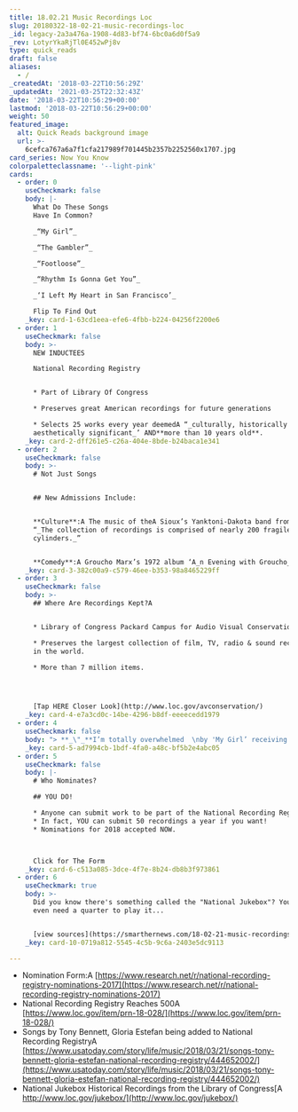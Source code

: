 ```yaml
---
title: 18.02.21 Music Recordings Loc
slug: 20180322-18-02-21-music-recordings-loc
_id: legacy-2a3a476a-1908-4d83-bf74-6bc0a6d0f5a9
_rev: LotyrYkaRjTl0E452wPj8v
type: quick_reads
draft: false
aliases:
  - /
_createdAt: '2018-03-22T10:56:29Z'
_updatedAt: '2021-03-25T22:32:43Z'
date: '2018-03-22T10:56:29+00:00'
lastmod: '2018-03-22T10:56:29+00:00'
weight: 50
featured_image:
  alt: Quick Reads background image
  url: >-
    6cefca767a6a7f1cfa217989f701445b2357b2252560x1707.jpg
card_series: Now You Know
colorpaletteclassname: '--light-pink'
cards:
  - order: 0
    useCheckmark: false
    body: |-
      What Do These Songs  
      Have In Common?

      _“My Girl”_

      _“The Gambler”_

      _“Footloose”_

      _“Rhythm Is Gonna Get You”_

      _‘I Left My Heart in San Francisco’_

      Flip To Find Out
    _key: card-1-63cd1eea-efe6-4fbb-b224-04256f2200e6
  - order: 1
    useCheckmark: false
    body: >-
      NEW INDUCTEES  

      National Recording Registry


      * Part of Library Of Congress

      * Preserves great American recordings for future generations

      * Selects 25 works every year deemedA “_culturally, historically or
      aesthetically significant_’ AND**more than 10 years old**.
    _key: card-2-dff261e5-c26a-404e-8bde-b24baca1e341
  - order: 2
    useCheckmark: false
    body: >-
      # Not Just Songs


      ## New Admissions Include:


      **Culture**:A The music of theA Sioux’s Yanktoni-Dakota band from 1928. A
      “_The collection of recordings is comprised of nearly 200 fragile wax
      cylinders._”


      **Comedy**:A Groucho Marx’s 1972 album ‘A_n Evening with Groucho_.’
    _key: card-3-382c00a9-c579-46ee-b353-98a8465229ff
  - order: 3
    useCheckmark: false
    body: >-
      ## Where Are Recordings Kept?A


      * Library of Congress Packard Campus for Audio Visual Conservation

      * Preserves the largest collection of film, TV, radio & sound recordings
      in the world.

      * More than 7 million items.




      [Tap HERE Closer Look](http://www.loc.gov/avconservation/)
    _key: card-4-e7a3cd0c-14be-4296-b8df-eeeecedd1979
  - order: 4
    useCheckmark: false
    body: "> **_\"_**I’m totally overwhelmed  \nby 'My Girl’ receiving such an honor. As a songwriter, it has become my international anthem. People in countries where English is not the primary language know and sing a\x18My Girl’ when I perform it.\"  \n  \nSmokey Robinson, co-writer My Girl, LOC Press Release, March 21, 2018"
    _key: card-5-ad7994cb-1bdf-4fa0-a48c-bf5b2e4abc05
  - order: 5
    useCheckmark: false
    body: |-
      # Who Nominates?

      ## YOU DO!

      * Anyone can submit work to be part of the National Recording Registry
      * In fact, YOU can submit 50 recordings a year if you want!
      * Nominations for 2018 accepted NOW.



      Click for The Form
    _key: card-6-c513a085-3dce-4f7e-8b24-db8b3f973861
  - order: 6
    useCheckmark: true
    body: >-
      Did you know there's something called the "National Jukebox"? You don't
      even need a quarter to play it...


      [view sources](https://smarthernews.com/18-02-21-music-recordings-loc/)
    _key: card-10-0719a812-5545-4c5b-9c6a-2403e5dc9113

---
```

* Nomination Form:A [https://www.research.net/r/national-recording-registry-nominations-2017](https://www.research.net/r/national-recording-registry-nominations-2017)
* National Recording Registry Reaches 500A [https://www.loc.gov/item/prn-18-028/](https://www.loc.gov/item/prn-18-028/)
* Songs by Tony Bennett, Gloria Estefan being added to National Recording RegistryA [https://www.usatoday.com/story/life/music/2018/03/21/songs-tony-bennett-gloria-estefan-national-recording-registry/444652002/](https://www.usatoday.com/story/life/music/2018/03/21/songs-tony-bennett-gloria-estefan-national-recording-registry/444652002/)
* National Jukebox Historical Recordings from the Library of Congress[A http://www.loc.gov/jukebox/](http://www.loc.gov/jukebox/)